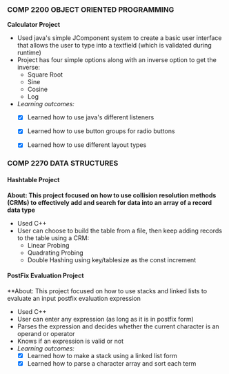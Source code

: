 ### COMP 2200 OBJECT ORIENTED PROGRAMMING
**Calculator Project**
  - Used java's simple JComponent system to create a basic user interface that allows the user to type into a textfield (which is validated during runtime)
  - Project has four simple options along with an inverse option to get the inverse:
    - Square Root
    - Sine
    - Cosine
    - Log
  - *Learning outcomes:*
    - [x] Learned how to use java's different listeners
    - [x] Learned how to use button groups for radio buttons
    - [x] Learned how to use different layout types
    
  
### COMP 2270 DATA STRUCTURES
#### Hashtable Project 
**About: This project focused on how to use collision resolution methods (CRMs) to effectively add and search for data into an array of a record data type**
  - Used C++
  - User can choose to build the table from a file, then keep adding records to the table using a CRM:
    - Linear Probing
    - Quadrating Probing
    - Double Hashing using key/tablesize as the const increment

#### PostFix Evaluation Project
**About: This project focused on how to use stacks and linked lists to evaluate an input postfix evaluation expression
  - Used C++
  - User can enter any expression (as long as it is in postfix form)
  - Parses the expression and decides whether the current character is an operand or operator
  - Knows if an expression is valid or not
  - *Learning outcomes:*
    - [x] Learned how to make a stack using a linked list form
    - [x] Learned how to parse a character array and sort each term
